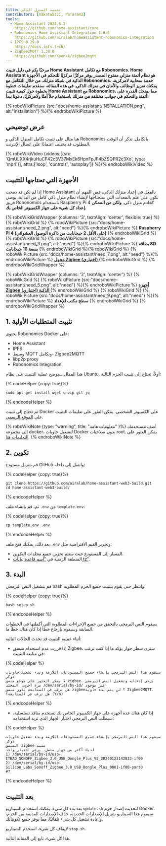 ```yaml
---
title: تثبيت المنزل الذكي
contributors: [nakata5321, PaTara43]
tools:
  - Home Assistant 2024.6.2
    https://github.com/home-assistant/core
  - Robonomics Home Assistant Integration 1.8.6
    https://github.com/airalab/homeassistant-robonomics-integration
  - IPFS 0.29.0
    https://docs.ipfs.tech/
  - Zigbee2MQTT 1.38.0
    https://github.com/Koenkk/zigbee2mqtt
---
```


**مرحبًا بكم في دليل تثبيت Home Assistant مع تكامل Robonomics. Home Assistant هو نظام أتمتة منزلي مفتوح المصدر يوفر مركزًا مركزيًا للتحكم في الأجهزة الذكية في شبكة منزلك. من خلال التكامل مع Robonomics، خدمة سحابية لامركزية، يمكنك تعزيز الوظائف والأمان في منزلك الذكي. في هذه المقالة، سنقدم تعليمات خطوة بخطوة حول كيفية تثبيت Home Assistant مع Robonomics، مما يمنحك القدرة على أتمتة والتحكم في جوانب مختلفة من منزلك باستخدام حلاً آمنًا ولامركزيًا. دعونا نبدأ!**

{% roboWikiPicture {src:"docs/home-assistant/INSTALLATION.png", alt:"installation"} %}{% endroboWikiPicture %}

## عرض توضيحي

هنا مثال على تثبيت تكامل المنزل الذكي و Robonomics بالكامل. تذكر أن الوقت المطلوب قد يختلف اعتمادًا على
اتصال الإنترنت.

{% roboWikiVideo {videos:[{src: 'QmULXX4rjkuHuCF42c3V37MxEk6HpnFpJF4bZSQPR2c3Xo', type: 'mp4'}], attrs:['loop', 'controls', 'autoplay']} %}{% endroboWikiVideo %}

## الأجهزة التي تحتاجها للتثبيت

إذا لم تكن قد دمجت Home Assistant بالفعل في إعداد منزلك الذكي، فمن المهم أن تكون على علم بالمعدات التي ستحتاجها لإنشاء نظام منزل ذكي كامل من البداية. يوصي فريق Robonomics باستخدام Raspberry Pi 4 كخادم منزل ذكي. **ولكن من الممكن إعداد كل شيء على جهاز الكمبيوتر الخاص بك.**


{% roboWikiGridWrapper {columns: '3', textAlign: 'center', flexible: true} %}
	{% roboWikiGrid %} {% roboWikiPicture {src:"docs/home-assistant/need_2.png", alt:"need"} %}{% endroboWikiPicture %}
	<b>Raspberry Pi 4 (على الأقل 2 جيجابايت من ذاكرة الوصول العشوائي)</b>
	{% endroboWikiGrid %}
	{% roboWikiGrid %} 	{% roboWikiPicture {src:"docs/home-assistant/need_3.png", alt:"need"} %}{% endroboWikiPicture %}
	<b>بطاقة SD بسعة 16 جيجابايت</b> {% endroboWikiGrid %}{% roboWikiGrid %} 	{% roboWikiPicture {src:"docs/home-assistant/need_7.png", alt:"need"} %}{% endroboWikiPicture %}
	<a href="https://www.zigbee2mqtt.io/information/supported_adapters.html" target="_blank"> <b> محول Zigbee (اختياري) </b> </a>  {% endroboWikiGrid %}
{% endroboWikiGridWrapper %}

{% roboWikiGridWrapper {columns: '2', textAlign: 'center'} %}
	{% roboWikiGrid %} {% roboWikiPicture {src:"docs/home-assistant/need_5.png", alt:"need"} %}{% endroboWikiPicture %}
	 <a href="https://www.zigbee2mqtt.io/supported-devices/" target="_blank"> <b> أجهزة Zigbee الذكية (اختياري) </b> </a>  {% endroboWikiGrid %}
	{% roboWikiGrid %} 	{% roboWikiPicture {src:"docs/home-assistant/need_9.png", alt:"need"} %}{% endroboWikiPicture %}
	<b>سطح مكتب للإعداد</b>  {% endroboWikiGrid %}
{% endroboWikiGridWrapper %}


## 1. تثبيت المتطلبات الأولية

يحتوي Robonomics Docker على:
- Home Assistant
- IPFS
- وسيط MQTT وتكامل- Zigbee2MQTT
- libp2p proxy
- Robonomics Integration

هذا المقال سيوضح عملية التثبيت على نظام Ubuntu. أولاً، تحتاج إلى تثبيت الحزم التالية:


{% codeHelper {copy: true}%}

```
sudo apt-get install wget unzip git jq
```

{% endcodeHelper %}

ثم تحتاج إلى تثبيت Docker على الكمبيوتر الشخصي. يمكن العثور على تعليمات التثبيت على [الموقع الرسمي](https://docs.docker.com/engine/install/).

{% roboWikiNote {type: "warning", title: "معلومات هامة" }%} أضف مستخدمك إلى مجموعة docker، لتشغيل حاويات Docker بدون صلاحيات root. يمكن العثور على [التعليمات هنا](https://docs.docker.com/engine/install/linux-postinstall/). {% endroboWikiNote %}

## 2. تكوين

قم بتنزيل مستودع GitHub وانتقل إلى داخله:


{% codeHelper {copy: true}%}

```
git clone https://github.com/airalab/home-assistant-web3-build.git
cd home-assistant-web3-build/
```

{% endcodeHelper %}

ثم، قم بإنشاء ملف `.env` من `template.env`:


{% codeHelper {copy: true}%}

```
cp template.env .env
```

{% endcodeHelper %}

بعد ذلك، يمكنك فتح ملف `.env` وتحرير القيم الافتراضية مثل:
- المسار إلى المستودع حيث ستتم تخزين جميع مجلدات التكوين.
- المنطقة الزمنية في ["اسم قاعدة بيانات tz"](https://en.wikipedia.org/wiki/قائمة_المناطق_الزمنية_لقاعدة_بيانات_tz).

## 3. البدء

قم بتشغيل النص البرمجي bash وانتظر حتى يقوم بتثبيت جميع الحزم المطلوبة:

{% codeHelper {copy: true}%}

```
bash setup.sh
```

{% endcodeHelper %}

سيقوم النص البرمجي بالتحقق من جميع الإجراءات المطلوبة التي أكملتها في الخطوات السابقة وسيقوم بإرجاع خطأ إذا كان هناك خطأ ما.

أثناء عملية التثبيت قد تحدث الحالات التالية:
- إذا قررت عدم استخدام منسق Zigbee، سترى سطر حوار يؤكد ما إذا كنت ترغب في متابعة التثبيت:

{% codeHelper %}

```
سيقوم هذا النص البرمجي بإنشاء جميع المستودعات اللازمة وبدء تشغيل حاويات دوكر
لا يمكن العثور على موقع منسق zigbee. يرجى إدخاله وتشغيل النص البرمجي مرة أخرى. المجلد /dev/serial/by-id/ غير موجود
هل ترغب في المتابعة بدون منسق zigbee؟ لن يتم بدء حاوية Zigbee2MQTT.
هل ترغب في المتابعة؟ (Y/n)
```

{% endcodeHelper %}


- إذا كان هناك عدة أجهزة على جهاز الكمبيوتر الخاص بك تستخدم منافذ تسلسلية، سيطلب النص البرمجي اختيار الجهاز الذي تريد استخدامه:

{% codeHelper %}

```
سيقوم هذا النص البرمجي بإنشاء جميع المستودعات اللازمة وبدء تشغيل حاويات دوكر
المنسق zigbee مثبت
لديك أكثر من جهاز متصل. يرجى اختيار واحد
1) /dev/serial/by-id/usb-ITEAD_SONOFF_Zigbee_3.0_USB_Dongle_Plus_V2_20240123142833-if00
2) /dev/serial/by-id/usb-Silicon_Labs_Sonoff_Zigbee_3.0_USB_Dongle_Plus_0001-if00-port0
#?
```

{% endcodeHelper %}

## بعد التثبيت

بعد بدء كل شيء، يمكنك استخدام السيناريو `update.sh` لتحديث إصدار حزم Docker. سيقوم هذا السيناريو بتنزيل الإصدارات الجديدة،
حذف الإصدارات القديمة من الحزم، وإعادة تشغيل كل شيء تلقائيًا، مما يوفر جميع تكويناتك.

لإيقاف كل شيء، استخدم السيناريو `stop.sh`.


هذا كل شيء. تابع إلى المقالة التالية.